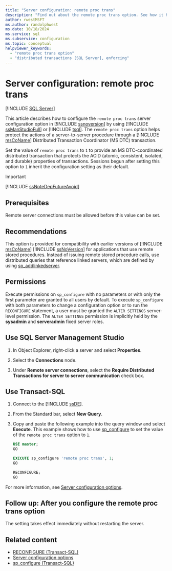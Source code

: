 ```yaml
---
title: "Server configuration: remote proc trans"
description: "Find out about the remote proc trans option. See how it helps protect the actions of a server-to-server procedure through an MS DTC transaction."
author: rwestMSFT
ms.author: randolphwest
ms.date: 10/18/2024
ms.service: sql
ms.subservice: configuration
ms.topic: conceptual
helpviewer_keywords:
  - "remote proc trans option"
  - "distributed transactions [SQL Server], enforcing"
---
```

# Server configuration: remote proc trans

[!INCLUDE [SQL Server](../../includes/applies-to-version/sqlserver.md)]

This article describes how to configure the `remote proc trans` server configuration option in [!INCLUDE [ssnoversion](../../includes/ssnoversion-md.md)] by using [!INCLUDE [ssManStudioFull](../../includes/ssmanstudiofull-md.md)] or [!INCLUDE [tsql](../../includes/tsql-md.md)]. The `remote proc trans` option helps protect the actions of a server-to-server procedure through a [!INCLUDE [msCoName](../../includes/msconame-md.md)] Distributed Transaction Coordinator (MS DTC) transaction.

Set the value of `remote proc trans` to `1` to provide an MS DTC-coordinated distributed transaction that protects the ACID (atomic, consistent, isolated, and durable) properties of transactions. Sessions begun after setting this option to `1` inherit the configuration setting as their default.

> [!IMPORTANT]  
> [!INCLUDE [ssNoteDepFutureAvoid](../../includes/ssnotedepfutureavoid-md.md)]

## Prerequisites

Remote server connections must be allowed before this value can be set.

## Recommendations

This option is provided for compatibility with earlier versions of [!INCLUDE [msCoName](../../includes/msconame-md.md)] [!INCLUDE [ssNoVersion](../../includes/ssnoversion-md.md)] for applications that use remote stored procedures. Instead of issuing remote stored procedure calls, use distributed queries that reference linked servers, which are defined by using [sp_addlinkedserver](../../relational-databases/system-stored-procedures/sp-addlinkedserver-transact-sql.md).

## Permissions

Execute permissions on `sp_configure` with no parameters or with only the first parameter are granted to all users by default. To execute `sp_configure` with both parameters to change a configuration option or to run the `RECONFIGURE` statement, a user must be granted the `ALTER SETTINGS` server-level permission. The `ALTER SETTINGS` permission is implicitly held by the **sysadmin** and **serveradmin** fixed server roles.

<a id="SSMSProcedure"></a>

## Use SQL Server Management Studio

1. In Object Explorer, right-click a server and select **Properties**.

1. Select the **Connections** node.

1. Under **Remote server connections**, select the **Require Distributed Transactions for server to server communication** check box.

<a id="TsqlProcedure"></a>

## Use Transact-SQL

1. Connect to the [!INCLUDE [ssDE](../../includes/ssde-md.md)].

1. From the Standard bar, select **New Query**.

1. Copy and paste the following example into the query window and select **Execute**. This example shows how to use [sp_configure](../../relational-databases/system-stored-procedures/sp-configure-transact-sql.md) to set the value of the `remote proc trans` option to `1`.

   ```sql
   USE master;
   GO

   EXECUTE sp_configure 'remote proc trans', 1;
   GO

   RECONFIGURE;
   GO
   ```

For more information, see [Server configuration options](server-configuration-options-sql-server.md).

<a id="FollowUp"></a>

## Follow up: After you configure the remote proc trans option

The setting takes effect immediately without restarting the server.

## Related content

- [RECONFIGURE (Transact-SQL)](../../t-sql/language-elements/reconfigure-transact-sql.md)
- [Server configuration options](server-configuration-options-sql-server.md)
- [sp_configure (Transact-SQL)](../../relational-databases/system-stored-procedures/sp-configure-transact-sql.md)
